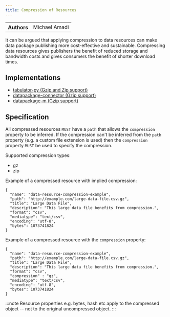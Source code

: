 ```yaml
---
title: Compression of Resources
---
```


<table>
  <tr>
    <th>Authors</th>
    <td>Michael Amadi</td>
  </tr>
</table>

It can be argued that applying compression to data resources can make data package publishing more cost-effective and sustainable. Compressing data resources gives publishers the benefit of reduced storage and bandwidth costs and gives consumers the benefit of shorter download times.

## Implementations

- [tabulator-py (Gzip and Zip support)](https://github.com/frictionlessdata/tabulator-py)
- [datapackage-connector (Gzip support)](https://github.com/nimblelearn/datapackage-connector)
- [datapackage-m (Gzip support)](https://github.com/nimblelearn/datapackage-m)

## Specification

All compressed resources `MUST` have a `path` that allows the `compression` property to be inferred. If the compression can't be inferred from the `path` property (e.g. a custom file extension is used) then the `compression` property `MUST` be used to specify the compression.

Supported compression types:

- gz
- zip

Example of a compressed resource with implied compression:

```
{
  "name": "data-resource-compression-example",
  "path": "http://example.com/large-data-file.csv.gz",
  "title": "Large Data File",
  "description": "This large data file benefits from compression.",
  "format": "csv",
  "mediatype": "text/csv",
  "encoding": "utf-8",
  "bytes": 1073741824
}
```

Example of a compressed resource with the `compression` property:

```
{
  "name": "data-resource-compression-example",
  "path": "http://example.com/large-data-file.csv.gz",
  "title": "Large Data File",
  "description": "This large data file benefits from compression.",
  "format": "csv",
  "compression" : "gz",
  "mediatype": "text/csv",
  "encoding": "utf-8",
  "bytes": 1073741824
}
```

:::note
Resource properties e.g. bytes, hash etc apply to the compressed object -- not to the original uncompressed object.
:::
